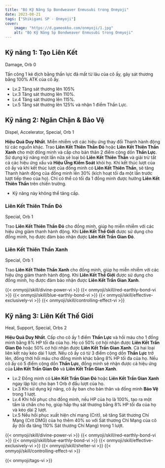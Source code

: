 ```yaml
---
title: "Bộ Kỹ Năng Sp Bondweaver Enmusubi trong Onmyoji"
date: 2023-08-21
tags: ["Shikigami SP - Onmyoji"]
cover:
    image: "https://d.gameokko.com/onmyoji/1.jpg" 
    alt: "Bộ Kỹ Năng Sp Bondweaver Enmusubi trong Onmyoji"  
---
```


## Kỹ năng 1: Tạo Liên Kết
Damage, Orb 0

Tấn công 1 kẻ địch bằng thần lực đã mất từ ​​lâu của cô ấy, gây sát thương bằng 100% ATK của cô ấy.

- Lv.2 Tăng sát thương lên 105%
- Lv.3 Tăng sát thương lên 110%.
- Lv.4 Tăng sát thương lên 115%.
- Lv.5 Tăng sát thương lên 125% và nhận 1 điểm Thần Lực.

## Kỹ năng 2: Ngăn Chặn & Bảo Vệ
Dispel, Accelerator, Special, Orb 1

**Hiệu Quả Duy Nhất**. Miễn nhiễm với các hiệu ứng thay đổi Thanh hành động từ các nguồn khác. Trao **Liên Kết Thiên Thần Đỏ** hoặc **Liên Kết Thiên Thần Xanh** cho một đồng minh và cấp cho bản thân 2 điểm cộng dồn **Thần Lực**. Sử dụng kỹ năng một lần nữa sẽ loại bỏ **Liên Kết Thiên Thần** và giải trừ tất cả các hiệu ứng xấu và **Hiệu Ứng Kiểm Soát** khỏi họ. Khi kết thúc lượt của cô ấy và khi kết thúc lượt của đồng minh có **Liên Kết Thiên Thần**, sẽ tăng Thanh hành động của đồng minh lên 30% (kích hoạt tối đa một lần trước lượt tiếp theo của họ). Chỉ có thể có tối đa 1 đồng minh được hưởng **Liên Kết Thiên Thần** trên chiến trường.

- Kỹ năng này không thể tăng cấp.

### Liên Kết Thiên Thần Đỏ
Special, Orb 1

Trao **Liên Kết Thiên Thần Đỏ** cho đồng minh, giúp họ miễn nhiễm với các hiệu ứng giảm thanh hành động. Khi **Liên Kết Thế Giới** được sử dụng cho đồng minh, họ được đảm bảo nhận được **Liên Kết Trần Gian Đỏ**.

### Liên Kết Thiên Thần Xanh
Special, Orb 1

Trao **Liên Kết Thiên Thần Xanh** cho đồng minh, giúp họ miễn nhiễm với các hiệu ứng giảm thanh hành động. Khi **Liên Kết Thế Giới** được sử dụng cho đồng minh, họ được đảm bảo nhận được **Liên Kết Trần Gian Xanh**.


{{< onmyoji/skill/divine-power-vi >}}
{{< onmyoji/skill/red-earthly-bond-vi >}}
{{< onmyoji/skill/blue-earthly-bond-vi >}}
{{< onmyoji/skill/effective-exclusively-vi >}}
{{< onmyoji/skill/controlling-effect-vi >}}


## Kỹ năng 3: Liên Kết Thế Giới
Heal, Support, Special, Orbs 2

**Hiệu Quả Duy Nhất**. Cấp cho cô ấy 1 điểm **Thần Lực** và hồi máu cho 1 đồng minh bằng 8% HP tối đa của họ. Họ có 50% cơ hội nhận được **Liên Kết Trần Gian Đỏ** hoặc 50% cơ hội nhận được **Liên Kết Trần Gian Xanh**. Cả hai loại liên kết này kéo dài 1 lượt. Nếu cô ấy có từ 3 điểm cộng dồn **Thần Lực** trở lên, đồng thời hồi máu cho đồng minh khác bằng 8% HP tối đa của họ. Nếu cô ấy có 5 điểm cộng dồn **Thần Lực**, đồng minh sẽ nhận được cả hiệu ứng của **Liên Kết Trần Gian Đỏ** và **Liên Kết Trần Gian Xanh**.
 
- Lv.2 Đồng minh có **Liên Kết Trần Gian Đỏ** hoặc **Liên Kết Trần Gian Xanh** ngay lập tức cho bạn 1 Orb ở đầu lượt của họ.
- Lv.3 Khi sử dụng kỹ năng, cô ấy ban cho bản thân và đồng minh **Bảo Vệ** trong 1 lượt.
- Lv.4 Khi hồi phục cho đồng minh, nếu HP của họ là 100%, tạo ra một tấm lá chắn cho họ, giúp hấp thụ sát thương bằng 8% HP tối đa của họ và kéo dài 2 lượt.
- Lv.5 Nếu hồi phục xuất hiện chí mạng (Crit), sẽ tăng Sát thương Chí Mạng (Crit DMG) của họ thêm 40% so với Sát thương Chí Mạng của cô ấy (tối đa tăng 110% Sát thương Chí Mạng) trong 1 lượt.
 
{{< onmyoji/skill/divine-power-vi >}}
{{< onmyoji/skill/red-earthly-bond-vi >}}
{{< onmyoji/skill/blue-earthly-bond-vi >}}
{{< onmyoji/skill/effective-exclusively-vi >}}
{{< onmyoji/skill/shelter-vi >}}
{{< onmyoji/skill/controlling-effect-vi >}}
 

{{< onmyoji/tags-vi >}}
